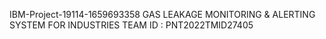 IBM-Project-19114-1659693358 
GAS LEAKAGE MONITORING & ALERTING SYSTEM FOR INDUSTRIES
TEAM ID : PNT2022TMID27405
